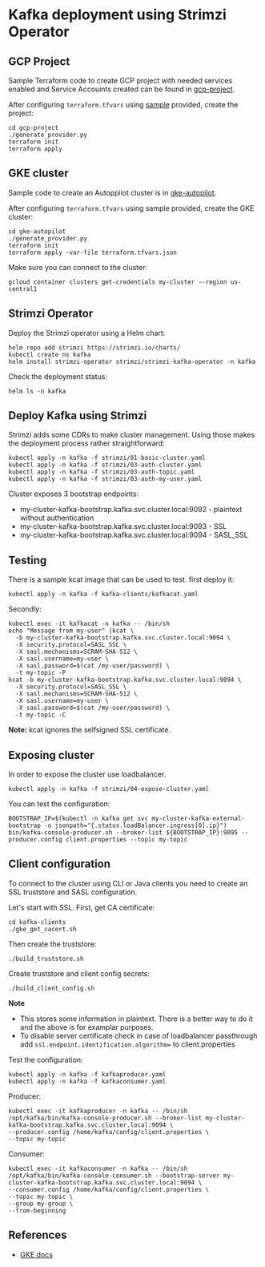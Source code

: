 # Kafka deployment using Strimzi Operator

## GCP Project
Sample Terraform code to create GCP project with needed services enabled and Service Accouints created can be found in [gcp-project](./gcp-project).

After configuring `terraform.tfvars` using [sample](./gcp-project/terraform.tfvars.sample) provided, create the project:
```
cd gcp-project
./generate_provider.py
terraform init
terraform apply
```
## GKE cluster
Sample code to create an Autoppilot cluster is in [gke-autopilot](./gke-autopilot).

After configuring `terraform.tfvars` using sample provided, create the GKE cluster:
```
cd gke-autopilot
./generate_provider.py
terraform init
terraform apply -var-file terraform.tfvars.json
```
Make sure you can connect to the cluster:
```
gcloud container clusters get-credentials my-cluster --region us-central1
```

## Strimzi Operator
Deploy the Strimzi operator using a Helm chart:
```
helm repo add strimzi https://strimzi.io/charts/
kubectl create ns kafka
helm install strimzi-operator strimzi/strimzi-kafka-operator -n kafka
```
Check the deployment status:
```
helm ls -n kafka
```

## Deploy Kafka using Strimzi
Strimzi adds some CDRs to make cluster management. Using those makes the deployment process rather straightforward:
```
kubectl apply -n kafka -f strimzi/01-basic-cluster.yaml
kubectl apply -n kafka -f strimzi/03-auth-cluster.yaml
kubectl apply -n kafka -f strimzi/03-auth-topic.yaml
kubectl apply -n kafka -f strimzi/03-auth-my-user.yaml
``` 

Cluster exposes 3 bootstrap endpoints:
- my-cluster-kafka-bootstrap.kafka.svc.cluster.local:9092 - plaintext without authentication
- my-cluster-kafka-bootstrap.kafka.svc.cluster.local:9093 - SSL
- my-cluster-kafka-bootstrap.kafka.svc.cluster.local:9094 - SASL_SSL

## Testing
There is a sample kcat image that can be used to test. first deploy it:
```
kubectl apply -n kafka -f kafka-clients/kafkacat.yaml
```
Secondly:
```
kubectl exec -it kafkacat -n kafka -- /bin/sh
echo "Message from my-user" |kcat \
  -b my-cluster-kafka-bootstrap.kafka.svc.cluster.local:9094 \
  -X security.protocol=SASL_SSL \
  -X sasl.mechanisms=SCRAM-SHA-512 \
  -X sasl.username=my-user \
  -X sasl.password=$(cat /my-user/password) \
  -t my-topic -P
kcat -b my-cluster-kafka-bootstrap.kafka.svc.cluster.local:9094 \
  -X security.protocol=SASL_SSL \
  -X sasl.mechanisms=SCRAM-SHA-512 \
  -X sasl.username=my-user \
  -X sasl.password=$(cat /my-user/password) \
  -t my-topic -C
```
**Note:**
kcat ignores the selfsigned SSL certificate.

## Exposing cluster
In order to expose the cluster use loadbalancer.
```
kubectl apply -n kafka -f strimzi/04-expose-cluster.yaml
```

You can test the configuration:
```
BOOTSTRAP_IP=$(kubectl -n kafka get svc my-cluster-kafka-external-bootstrap -o jsonpath="{.status.loadBalancer.ingress[0].ip}")
bin/kafka-console-producer.sh --broker-list ${BOOTSTRAP_IP}:9095 --producer.config client.properties --topic my-topic
```

## Client configuration
To connect to the cluster using CLI or Java clients you need to create an SSL truststore and SASL configuration.

Let's start with SSL. First, get CA certificate:
```
cd kafka-clients
./gke_get_cacert.sh
```
Then create the truststore:
```
./build_truststore.sh
```
Create truststore and client config secrets:
```
./build_client_config.sh
```
**Note**
- This stores some information in plaintext. There is a better way to do it and the above is for examplar purposes.
- To disable server certificate check in case of loadbalancer passthrough add `ssl.endpoint.identification.algorithm=` to client.properties

Test the configuration:
```
kubectl apply -n kafka -f kafkaproducer.yaml
kubectl apply -n kafka -f kafkaconsumer.yaml
```
Producer:
```
kubectl exec -it kafkaproducer -n kafka -- /bin/sh
/opt/kafka/bin/kafka-console-producer.sh --broker-list my-cluster-kafka-bootstrap.kafka.svc.cluster.local:9094 \
--producer.config /home/kafka/config/client.properties \
--topic my-topic
```
Consumer:
```
kubectl exec -it kafkaconsumer -n kafka -- /bin/sh
/opt/kafka/bin/kafka-console-consumer.sh --bootstrap-server my-cluster-kafka-bootstrap.kafka.svc.cluster.local:9094 \
--consumer.config /home/kafka/config/client.properties \
--topic my-topic \
--group my-group \
--from-beginning
```

## References
- [GKE docs](https://cloud.google.com/kubernetes-engine/docs/tutorials/apache-kafka-strimzi)
